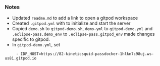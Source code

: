 ### Notes
- Updated `readme.md` to add a link to open a gitpod workspace
- Created `.gitpod.yml` with to initialize and start the server
- Copied `demo.sh` to `gitpod-demo.sh`, `demo-yml` to `gitpod-demo.yml` and `.eclipse-pass.demo_env` to `.eclipse-pass.gitpod_env` made changes specific to gitpod. 
- In `gitpod-demo.yml`, set
```
     - IDP_HOST=https://82-kineticsquid-passdocker-1hlkn7c98uj.ws-us81.gitpod.io
```
